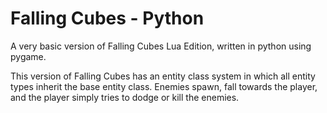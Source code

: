 # Falling Cubes - Python
A very basic version of Falling Cubes Lua Edition, written in python using pygame.

This version of Falling Cubes has an entity class system in which all entity types inherit the base entity class. Enemies spawn, fall towards the player, and the player simply tries to dodge or kill the enemies.
